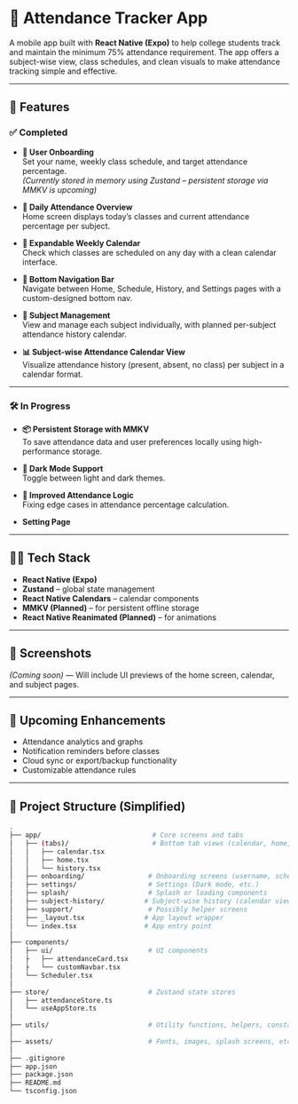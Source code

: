 # 📱 Attendance Tracker App

A mobile app built with **React Native (Expo)** to help college students track and maintain the minimum 75% attendance requirement. The app offers a subject-wise view, class schedules, and clean visuals to make attendance tracking simple and effective.

---

## 🚀 Features

### ✅ Completed

- **🎯 User Onboarding**  
  Set your name, weekly class schedule, and target attendance percentage.  
  *(Currently stored in memory using Zustand – persistent storage via MMKV is upcoming)*

- **📅 Daily Attendance Overview**  
  Home screen displays today’s classes and current attendance percentage per subject.

- **📆 Expandable Weekly Calendar**  
  Check which classes are scheduled on any day with a clean calendar interface.

- **🧭 Bottom Navigation Bar**  
  Navigate between Home, Schedule, History, and Settings pages with a custom-designed bottom nav.

- **📄 Subject Management**  
  View and manage each subject individually, with planned per-subject attendance history calendar.

- **📊 Subject-wise Attendance Calendar View**  
  Visualize attendance history (present, absent, no class) per subject in a calendar format.

---

### 🛠️ In Progress

- **📦 Persistent Storage with MMKV**  
  To save attendance data and user preferences locally using high-performance storage.

- **🌙 Dark Mode Support**  
  Toggle between light and dark themes.

- **🧮 Improved Attendance Logic**  
  Fixing edge cases in attendance percentage calculation.

- **Setting Page**

---

## 🧑‍💻 Tech Stack

- **React Native (Expo)**
- **Zustand** – global state management
- **React Native Calendars** – calendar components
- **MMKV (Planned)** – for persistent offline storage
- **React Native Reanimated (Planned)** – for animations

---

## 📸 Screenshots

_(Coming soon)_ — Will include UI previews of the home screen, calendar, and subject pages.

---

## 🔮 Upcoming Enhancements

- Attendance analytics and graphs
- Notification reminders before classes
- Cloud sync or export/backup functionality
- Customizable attendance rules

---

## 📁 Project Structure (Simplified)

```bash
.
├── app/                            # Core screens and tabs
│   ├── (tabs)/                     # Bottom tab views (calendar, home, history)
│   │   ├── calendar.tsx
│   │   ├── home.tsx
│   │   └── history.tsx
│   ├── onboarding/                # Onboarding screens (username, schedule, target)
│   ├── settings/                  # Settings (Dark mode, etc.)
│   ├── splash/                    # Splash or loading components
│   ├── subject-history/          # Subject-wise history (calendar view - WIP)
│   ├── support/                   # Possibly helper screens
│   ├── _layout.tsx               # App layout wrapper
│   └── index.tsx                 # App entry point
│
├── components/
│   ├── ui/                        # UI components
│   ├   ├── attendanceCard.tsx
│   ├   └── customNavbar.tsx
│   └── Scheduler.tsx
│
├── store/                         # Zustand state stores
│   ├── attendanceStore.ts
│   └── useAppStore.ts
│
├── utils/                         # Utility functions, helpers, constants
│
├── assets/                        # Fonts, images, splash screens, etc.
│
├── .gitignore
├── app.json
├── package.json
├── README.md
└── tsconfig.json
